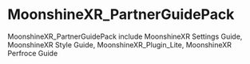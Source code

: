 # MoonshineXR_PartnerGuidePack
MoonshineXR_PartnerGuidePack include MoonshineXR Settings Guide, MoonshineXR Style Guide, MoonshineXR_Plugin_Lite, MoonshineXR Perfroce Guide
